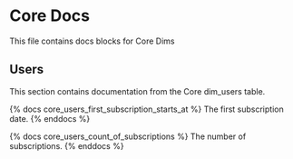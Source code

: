 # Core Docs
This file contains docs blocks for Core Dims

## Users
This section contains documentation from the Core dim_users table.

{% docs core_users_first_subscription_starts_at %}
The first subscription date.
{% enddocs %}

{% docs core_users_count_of_subscriptions %}
The number of subscriptions.
{% enddocs %}
